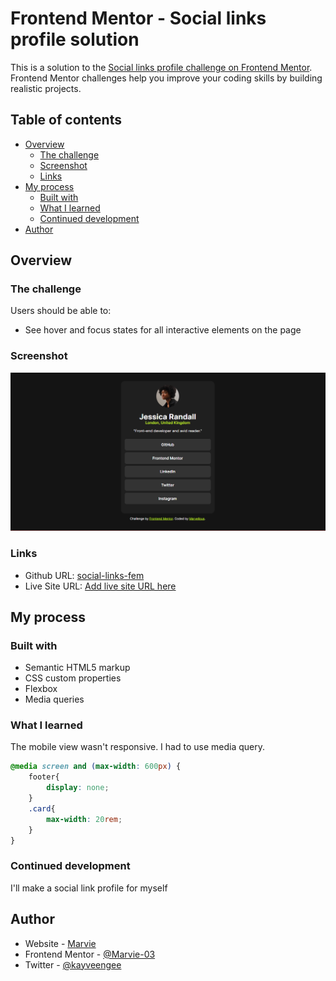 # Frontend Mentor - Social links profile solution

This is a solution to the [Social links profile challenge on Frontend Mentor](https://www.frontendmentor.io/challenges/social-links-profile-UG32l9m6dQ). Frontend Mentor challenges help you improve your coding skills by building realistic projects. 

## Table of contents

- [Overview](#overview)
  - [The challenge](#the-challenge)
  - [Screenshot](#screenshot)
  - [Links](#links)
- [My process](#my-process)
  - [Built with](#built-with)
  - [What I learned](#what-i-learned)
  - [Continued development](#continued-development)
- [Author](#author)

## Overview

### The challenge

Users should be able to:

- See hover and focus states for all interactive elements on the page

### Screenshot

![](./assets/images/image.png)

### Links

- Github URL: [social-links-fem](https://github.com/Marvie-03/social-links-fem)
- Live Site URL: [Add live site URL here](https://your-live-site-url.com)

## My process

### Built with

- Semantic HTML5 markup
- CSS custom properties
- Flexbox
- Media queries


### What I learned

The mobile view wasn't responsive. I had to use media query.
```css
@media screen and (max-width: 600px) {
    footer{
        display: none;
    }
    .card{
        max-width: 20rem;
    }
}
```



### Continued development

I'll make a social link profile for myself



## Author

- Website - [Marvie](https://www.your-site.com)
- Frontend Mentor - [@Marvie-03](https://www.frontendmentor.io/profile/Marvie-03)
- Twitter - [@kayveengee](https://www.twitter.com/kayveengee)


